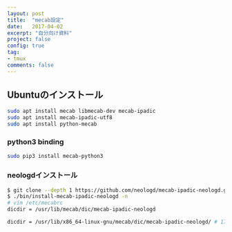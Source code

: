 ```yaml
---
layout: post
title:  "mecab設定"
date:   2017-04-02
excerpt: "自分向け資料"
project: false
config: true
tag:
- tmux
comments: false
---
```


## Ubuntuのインストール
```sh
sudo apt install mecab libmecab-dev mecab-ipadic
sudo apt install mecab-ipadic-utf8
sudo apt install python-mecab
```

### python3 binding
```sh
sudo pip3 install mecab-python3
```

### neologdインストール
```sh
$ git clone --depth 1 https://github.com/neologd/mecab-ipadic-neologd.git
$ ./bin/install-mecab-ipadic-neologd -n
# vim /etc/mecabrc
dicdir = /usr/lib/mecab/dic/mecab-ipadic-neologd

dicdir = /usr/lib/x86_64-linux-gnu/mecab/dic/mecab-ipadic-neologd/ # 17.04
```
